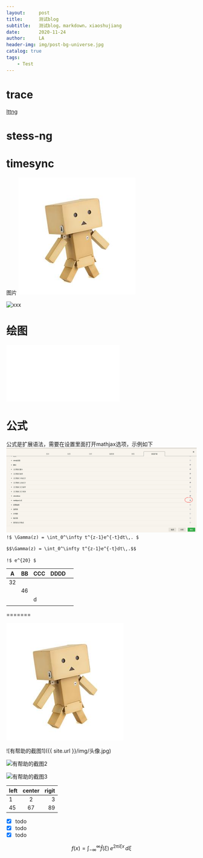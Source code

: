 ```yaml
---
layout:     post
title:      测试blog
subtitle:   测试blog，markdown，xiaoshujiang
date:       2020-11-24
author:     LA
header-img: img/post-bg-universe.jpg
catalog: true
tags:
    - Test
---
```



# trace
[lttng](http://lttng.org/)
# stess-ng

# timesync

图片
![robot](./images/头像.jpeg)

![xxx](img/home-bg-art.jpg)


# 绘图
![绘图](./attachments/1606230140938.drawio.html)

# 公式
公式是扩展语法，需要在设置里面打开mathjax选项，示例如下
![enter description here](./images/1606232106024.png)
`!$ \Gamma(z) = \int_0^\infty t^{z-1}e^{-t}dt\,. $`
```mathjax!
$$\Gamma(z) = \int_0^\infty t^{z-1}e^{-t}dt\,.$$
```

`!$ e^{20} $`

| A   | BB  | CCC | DDDD |     |
| --- | --- | --- | ---- | --- |
| 32  |     |     |      |     |
|     | 46  |     |      |     |
|     |     | d   |      |     |
|     |     |     |      |     |

=======



![image03](./images/头像.jpeg)


![有帮助的截图1]({{ site.url }}/img/头像.jpg)

![有帮助的截图2](https://lalalala256.github.io/img/头像.jpg)

![有帮助的截图3](https://github.com/lalalala256/lalalala256.github.io/img/头像.jpg)


| left | center | rigit |
| :--- | :----: | ----: |
| 1    |   2    |     3 |
| 45   |   67   |    89 |



- [x] todo
- [x] todo
- [x] todo

$$
f(x) = \int_{-\infty}^{\infty}\hat f(\xi)\,e^{2\pi i \xi x} \, d\xi
$$
